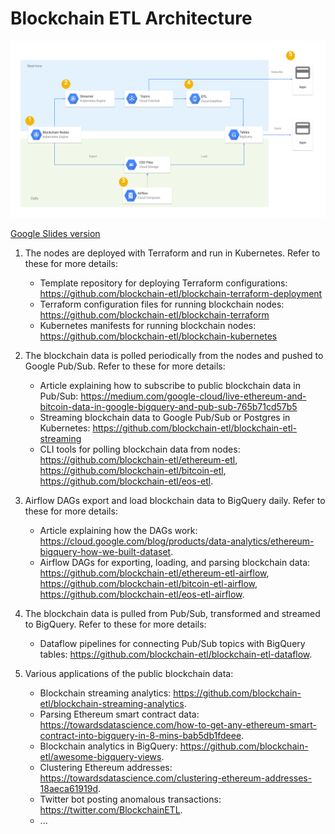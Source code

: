 # Blockchain ETL Architecture

![blockchain_etl_architecture.svg](./assets/blockchain_etl_architecture.svg)

[Google Slides version](https://docs.google.com/presentation/d/1ZMTpj_1YKBxSBwvh2Y_0P-GRkHO-KR1mXZi9vyJWvg8/edit?usp=sharing)

1. The nodes are deployed with Terraform and run in Kubernetes. 
  Refer to these for more details:
    - Template repository for deploying Terraform configurations: https://github.com/blockchain-etl/blockchain-terraform-deployment
    - Terraform configuration files for running blockchain nodes: https://github.com/blockchain-etl/blockchain-terraform
    - Kubernetes manifests for running blockchain nodes: https://github.com/blockchain-etl/blockchain-kubernetes

2. The blockchain data is polled periodically from the nodes and pushed to Google Pub/Sub. 
  Refer to these for more details:
    - Article explaining how to subscribe to public blockchain data in Pub/Sub: 
  https://medium.com/google-cloud/live-ethereum-and-bitcoin-data-in-google-bigquery-and-pub-sub-765b71cd57b5 
    - Streaming blockchain data to Google Pub/Sub or Postgres in Kubernetes: 
  https://github.com/blockchain-etl/blockchain-etl-streaming
    - CLI tools for polling blockchain data from nodes: 
  https://github.com/blockchain-etl/ethereum-etl, 
  https://github.com/blockchain-etl/bitcoin-etl, 
  https://github.com/blockchain-etl/eos-etl.

3. Airflow DAGs export and load blockchain data to BigQuery daily. 
  Refer to these for more details:
    - Article explaining how the DAGs work: 
  https://cloud.google.com/blog/products/data-analytics/ethereum-bigquery-how-we-built-dataset.
    - Airflow DAGs for exporting, loading, and parsing blockchain data: 
  https://github.com/blockchain-etl/ethereum-etl-airflow, 
  https://github.com/blockchain-etl/bitcoin-etl-airflow, 
  https://github.com/blockchain-etl/eos-etl-airflow.
  
4. The blockchain data is pulled from Pub/Sub, transformed and streamed to BigQuery.
  Refer to these for more details:
    - Dataflow pipelines for connecting Pub/Sub topics with BigQuery tables: 
  https://github.com/blockchain-etl/blockchain-etl-dataflow.
  
5. Various applications of the public blockchain data:
    - Blockchain streaming analytics: https://github.com/blockchain-etl/blockchain-streaming-analytics.
    - Parsing Ethereum smart contract data: https://towardsdatascience.com/how-to-get-any-ethereum-smart-contract-into-bigquery-in-8-mins-bab5db1fdeee.
    - Blockchain analytics in BigQuery: https://github.com/blockchain-etl/awesome-bigquery-views.
    - Clustering Ethereum addresses: https://towardsdatascience.com/clustering-ethereum-addresses-18aeca61919d.
    - Twitter bot posting anomalous transactions: https://twitter.com/BlockchainETL.
    - ...
  